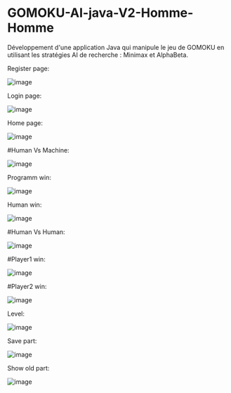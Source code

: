 # GOMOKU-AI-java-V2-Homme-Homme
Développement d'une application Java qui manipule le jeu de GOMOKU en utilisant les stratégies AI de recherche  : Minimax et AlphaBeta.

Register page:

![image](https://user-images.githubusercontent.com/97354112/216791699-5a9d591f-aaaf-4128-9e8b-9ee8cf4fa14c.png)

Login page:

![image](https://user-images.githubusercontent.com/97354112/216791680-bfb2e373-2a14-424f-8a29-4aa7fd3aed5c.png)

Home page:

![image](https://user-images.githubusercontent.com/97354112/216792475-bfb1b766-bd3c-4005-ab65-07dce011e2c2.png)

#Human Vs Machine:

![image](https://user-images.githubusercontent.com/97354112/216792534-f7a7c2a3-02b0-4fee-9459-24d487fe8a58.png)

Programm win:

![image](https://user-images.githubusercontent.com/97354112/216792512-87981cbd-4b36-4abb-a16f-a1ea0f7c918b.png)

Human win:

![image](https://user-images.githubusercontent.com/97354112/216792686-3955968c-7ad7-40ca-a5a9-499f096061f1.png)

#Human Vs Human:

![image](https://user-images.githubusercontent.com/97354112/216792736-4c21ccb2-5c83-4b91-afef-9a935ae4638f.png)

#Player1 win:

![image](https://user-images.githubusercontent.com/97354112/216792863-fe70ad87-b8cd-4feb-bcd0-bbbb6c684f6b.png)

#Player2 win:

![image](https://user-images.githubusercontent.com/97354112/216792811-aa8f19cd-0974-4389-a482-ef41afe28e2a.png)

Level:

![image](https://user-images.githubusercontent.com/97354112/216792704-56585371-6475-439e-860c-f262b638cd3a.png)

Save part:

![image](https://user-images.githubusercontent.com/97354112/216792933-0c86fcd2-6650-40d6-b080-862054441ab3.png)

Show old part:

![image](https://user-images.githubusercontent.com/97354112/216792964-1b189348-80ff-4876-91bb-0591443ae6da.png)
